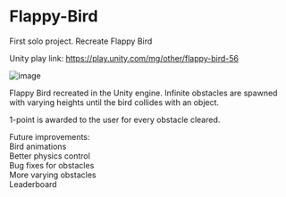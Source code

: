 # Flappy-Bird
First solo project. Recreate Flappy Bird

Unity play link: https://play.unity.com/mg/other/flappy-bird-56

![image](https://github.com/jon-maddocks/Flappy-Bird/assets/56932287/fe4b28f6-f91d-4f15-b8fd-8f06e6d5a5e2)

Flappy Bird recreated in the Unity engine. Infinite obstacles are spawned with varying heights until the bird collides with an object.

1-point is awarded to the user for every obstacle cleared.

Future improvements:<br>
  Bird animations<br>
  Better physics control<br>
  Bug fixes for obstacles<br>
  More varying obstacles<br>
  Leaderboard<br>
